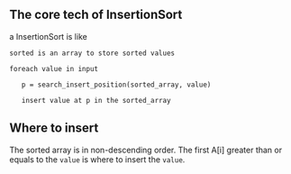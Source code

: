 ## The core tech of InsertionSort
 
a InsertionSort is like


```
sorted is an array to store sorted values

foreach value in input

   p = search_insert_position(sorted_array, value)
   
   insert value at p in the sorted_array

```


## Where to insert

The sorted array is in non-descending order. The first A[i] greater than or equals to the `value` is where to insert the `value`.
